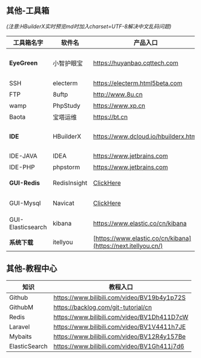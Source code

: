 ## 其他-工具箱
*(注意:HBuilderX实时预览md时加入charset=UTF-8解决中文乱码问题)*

| 工具箱名字             | 软件名          | 产品入口                                              | 说明             |
|-------------------|--------------|---------------------------------------------------|----------------|
| **EyeGreen**      | 小智护眼宝        | https://huyanbao.cqttech.com                      | 建议设置每1小时休息15分钟 |
| SSH               | electerm     | https://electerm.html5beta.com                    | 支持SFTP等        |
| FTP               | 8uftp        | http://www.8u.cn                                  | 支持绿色版          |
| wamp              | PhpStudy     | https://www.xp.cn                                 | 无              |
| Baota             | 宝塔运维         | https://bt.cn                                     | 无              |
| **IDE**           | HBuilderX    | https://www.dcloud.io/hbuilderx.html              | 支持vue\md\html等 |
| IDE-JAVA          | IDEA         | https://www.jetbrains.com                         | 无              |
| IDE-PHP           | phpstorm     | https://www.jetbrains.com                         | 无              |
| **GUI-Redis**     | RedisInsight | [ClickHere](https://redis.io/docs/stack/insight/) | 可视化管理工具        |
| GUI-Mysql         | Navicat      | [ClickHere](https://navicat.com.cn/products)      | 可视化管理工具        |
| GUI-Elasticsearch | kibana       | https://www.elastic.co/cn/kibana                  | 可视化管理工具        |
| **系统下载** | itellyou       | [https://www.elastic.co/cn/kibana](https://next.itellyou.cn/)  | 系统包下载        |

## 其他-教程中心
| 知识            | 教程入口                                        |
|---------------|---------------------------------------------|
| Github        | https://www.bilibili.com/video/BV19b4y1p72S |
| GithubM       | https://backlog.com/git-tutorial/cn         |
| Redis         | https://www.bilibili.com/video/BV1Dh411D7cW |
| Laravel       | https://www.bilibili.com/video/BV1V4411h7JE |
| Mybaits       | https://www.bilibili.com/video/BV12R4y157Be |
| ElasticSearch | https://www.bilibili.com/video/BV1Gh411j7d6 |
